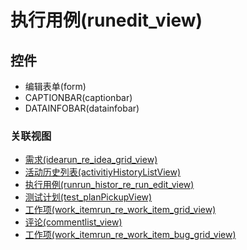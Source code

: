 # 执行用例(runedit_view)  <!-- {docsify-ignore-all} -->




<el-skeleton style="width:60%">
	<template #template>
		<div style="padding-bottom: 5px;">
			<div style="height:40px;display: flex;align-items: center;justify-content: space-between;">
				<el-tooltip content="页面标题">
					<el-skeleton-item variant="text" style="height:40px;"></el-skeleton-item>
				</el-tooltip>
				<el-skeleton style="width:250px;">
					<template #template>
						<el-tooltip content="工具栏">
							<div style="display: flex;align-items: center;justify-content:end">
								<el-skeleton-item variant="text" style="margin-left: 10px;height:40px;width:80px"></el-skeleton-item>
								<el-skeleton-item variant="text" style="margin-left: 10px;height:40px;width:80px"></el-skeleton-item>
								<el-skeleton-item variant="text" style="margin-left: 10px;height:40px;width:80px"></el-skeleton-item>
							</div>
						</el-tooltip>
					</template>
				</el-skeleton>
			</div>
		</div>
		<el-tooltip content="编辑表单">
			<el-skeleton-item variant="p" style="height:300px"></el-skeleton-item>
		</el-tooltip>
	</template>
</el-skeleton>


## 控件
  * 编辑表单(form)
  * CAPTIONBAR(captionbar)
  * DATAINFOBAR(datainfobar)


### 关联视图
  * [需求(idearun_re_idea_grid_view)](app/view/idearun_re_idea_grid_view)
  * [活动历史列表(activitiyHistoryListView)](app/view/activitiyHistoryListView)
  * [执行用例(runrun_histor_re_run_edit_view)](app/view/runrun_histor_re_run_edit_view)
  * [测试计划(test_planPickupView)](app/view/test_planPickupView)
  * [工作项(work_itemrun_re_work_item_grid_view)](app/view/work_itemrun_re_work_item_grid_view)
  * [评论(commentlist_view)](app/view/commentlist_view)
  * [工作项(work_itemrun_re_work_item_bug_grid_view)](app/view/work_itemrun_re_work_item_bug_grid_view)

<script>
 const { createApp } = Vue
  createApp({
    data() {
      return {
        message: '!'
      }
    }
  }).use(ElementPlus).mount('#app')
</script>